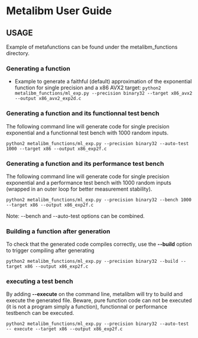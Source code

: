 # Metalibm User Guide

## USAGE
Example of metafunctions can be found under the metalibm_functions directory.

### Generating a function

* Example to generate a faithful (default) approximation of the exponential function for single precision and a x86 AVX2 target:
```python2 metalibm_functions/ml_exp.py --precision binary32 --target x86_avx2 --output x86_avx2_exp2d.c ```

### Generating a function and its functionnal test bench

The following command line will generate code for single precision exponential
 and a functionnal test bench with 1000 random inputs.

```python2 metalibm_functions/ml_exp.py --precision binary32 --auto-test 1000 --target x86 --output x86_exp2f.c ```

### Generating a function and its performance test bench

The following command line will generate code for single precision exponential
 and a performance test bench with 1000 random inputs (wrapped in an outer loop
 for better measurement stability).

```python2 metalibm_functions/ml_exp.py --precision binary32 --bench 1000 --target x86 --output x86_exp2f.c ```

Note: --bench and --auto-test options can be combined.

### Building a function after generation

To check that the generated code compiles correctly, use the **--build** option to trigger compiling after generating

```python2 metalibm_functions/ml_exp.py --precision binary32 --build --target x86 --output x86_exp2f.c ```

### executing a test bench

By adding **--execute** on the command line, metalibm will try to build and execute the generated file.
Beware, pure function code can not be executed (it is not a program simply a function), functionnal or performance testbench can be executed.

```python2 metalibm_functions/ml_exp.py --precision binary32 --auto-test -- execute --target x86 --output x86_exp2f.c ```

